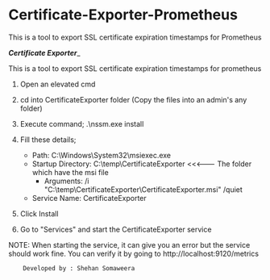 # Certificate-Exporter-Prometheus
This is a tool to export SSL certificate expiration timestamps for Prometheus



_____________________Certificate Exporter______________________

This is a tool to export SSL certificate expiration timestamps for prometheus

01. Open an elevated cmd

02. cd into CertificateExporter folder (Copy the files into an admin's any folder)

03. Execute command;
	.\nssm.exe install

04. Fill these details;
	- Path: C:\Windows\System32\msiexec.exe
  	- Startup Directory: C:\temp\CertificateExporter         <<<--- The folder which have the msi file
    	- Arguments: /i "C:\temp\CertificateExporter\CertificateExporter.msi" /quiet   
	- Service Name: CertificateExporter

05. Click Install

06. Go to "Services" and start the CertificateExporter service

NOTE: When starting the service, it can give you an error but the service should work fine. You can
verify it by going to http://localhost:9120/metrics


		Developed by : Shehan Somaweera

